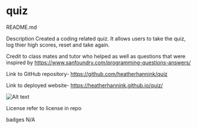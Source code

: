 # quiz

README.md

Description
Created a coding related quiz. It allows users to take the quiz, log thier high scores, reset and take again. 

Credit to class mates and tutor who helped as well as questions that were inspired by https://www.sanfoundry.com/programming-questions-answers/

Link to GitHub repository- https://github.com/heatherhannink/quiz

Link to deployed website- https://heatherhannink.github.io/quiz/


![Alt text](<assets/Screenshot 2024-01-19 at 11.17.03 PM.png>)

License
refer to license in repo

badges
N/A